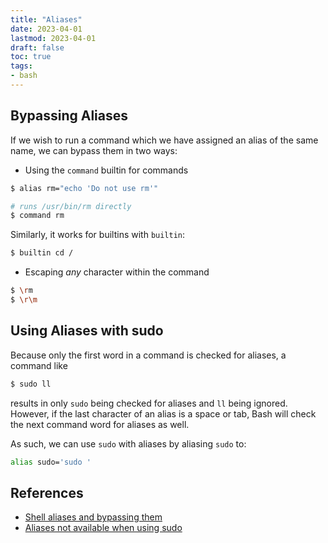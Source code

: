 ```yaml
---
title: "Aliases"
date: 2023-04-01
lastmod: 2023-04-01
draft: false
toc: true
tags:
- bash
---
```


## Bypassing Aliases
If we wish to run a command which we have assigned an alias of the same name, we can bypass them in two ways:

- Using the `command` builtin for commands

```bash
$ alias rm="echo 'Do not use rm'"

# runs /usr/bin/rm directly
$ command rm
```

Similarly, it works for builtins with `builtin`:

```bash
$ builtin cd /
```

- Escaping *any* character within the command

```bash
$ \rm
$ \r\m
```

## Using Aliases with sudo
Because only the first word in a command is checked for aliases, a command like

```bash
$ sudo ll
```

results in only `sudo` being checked for aliases and `ll` being ignored. However, if the last character of an alias is a space or tab, Bash will check the next command word for aliases as well.

As such, we can use `sudo` with aliases by aliasing `sudo` to:

```bash
alias sudo='sudo '
```

## References
- [Shell aliases and bypassing them](https://www.youtube.com/watch?v=6okEabkL_q0)
- [Aliases not available when using sudo](https://askubuntu.com/questions/22037/aliases-not-available-when-using-sudo)
